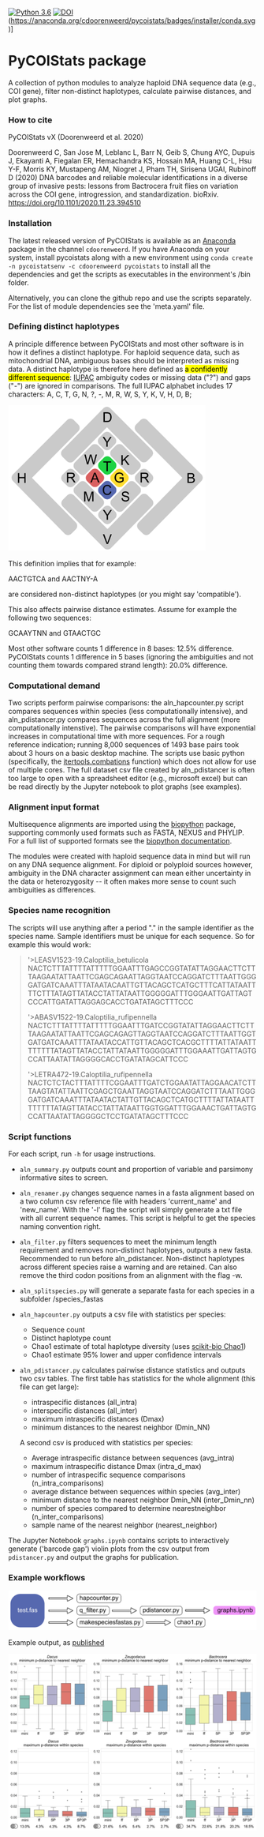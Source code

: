 [![Python 3.6](https://img.shields.io/badge/python-3.6-blue.svg)](https://www.python.org/downloads/release/python-360/)
[![DOI](https://zenodo.org/badge/264048060.svg)](https://zenodo.org/badge/latestdoi/264048060)
(https://anaconda.org/cdoorenweerd/pycoistats/badges/installer/conda.svg)]

# PyCOIStats package
A collection of python modules to analyze haploid DNA sequence data (e.g., COI gene), filter non-distinct haplotypes, calculate pairwise distances, and plot graphs.


### How to cite

PyCOIStats vX (Doorenweerd et al. 2020)

Doorenweerd C, San Jose M, Leblanc L, Barr N, Geib S, Chung AYC, Dupuis J, Ekayanti A, Fiegalan ER, Hemachandra KS, Hossain MA, Huang C-L, Hsu Y-F, Morris KY, Mustapeng AM, Niogret J, Pham TH, Sirisena UGAI, Rubinoff D (2020) DNA barcodes and reliable molecular identifications in a diverse group of invasive pests: lessons from Bactrocera fruit flies on variation across the COI gene, introgression, and standardization. bioRxiv. https://doi.org/10.1101/2020.11.23.394510 

### Installation

The latest released version of PyCOIStats is available as an [Anaconda](https://anaconda.org/anaconda/repo) package in the channel `cdoorenweerd`. If you have Anaconda on your system, install pycoistats along with a new environment using `conda create -n pycoistatsenv -c cdoorenweerd pycoistats` to install all the dependencies and get the scripts as executables in the environment's /bin folder.

Alternatively, you can clone the github repo and use the scripts separately. For the list of module dependencies see the 'meta.yaml' file.


### Defining distinct haplotypes

A principle difference between PyCOIStats and most other software is in how it defines a distinct haplotype. For haploid sequence data, such as mitochondrial DNA, ambiguous bases should be interpreted as missing data. A distinct haplotype is therefore here defined as <mark>a confidently different sequence</mark>: [IUPAC](https://en.wikipedia.org/wiki/International_Union_of_Pure_and_Applied_Chemistry) ambiguity codes or missing data ("?") and gaps ("-") are ignored in comparisons. The full IUPAC alphabet includes 17 characters: A, C, T, G, N, ?, -, M, R, W, S, Y, K, V, H, D, B;

![IUPAC ambiguity codes](./docs/IUPAC_codes.png)

This definition implies that for example:

AACTGTCA and AACTNY-A

are considered non-distinct haplotypes (or you might say 'compatible').

This also affects pairwise distance estimates. Assume for example the following two sequences:

GCAAYTNN and GTAACTGC

Most other software counts 1 difference in 8 bases: 12.5% difference. PyCOIStats counts 1 difference in 5 bases (ignoring the ambiguities and not counting them towards compared strand length): 20.0% difference.


### Computational demand

Two scripts perform pairwise comparisons: the aln_hapcounter.py script compares sequences within species (less computationally intensive), and  aln_pdistancer.py compares sequences across the full alignment (more computationally intenstive). The pairwise comparisons will have exponential increases in computational time with more sequences. For a rough reference indication; running 8,000 sequences of 1493 base pairs took about 3 hours on a basic desktop machine. The scripts use basic python (specifically, the [itertools.combations](https://docs.python.org/3/library/itertools.html) function) which does not allow for use of multiple cores. The full dataset csv file created by aln_pdistancer is often too large to open with a spreadsheet editor (e.g., microsoft excel) but can be read directly by the Jupyter notebook to plot graphs (see examples).


### Alignment input format

Multisequence alignments are imported using the [biopython](https://biopython.org/) package, supporting commonly used formats such as FASTA, NEXUS and PHYLIP. For a full list of supported formats see the [biopython documentation](https://biopython.org/docs/dev/api/Bio.AlignIO.html).

The modules were created with haploid sequence data in mind but will run on any DNA sequence alignment. For diploid or polyploid sources however, ambiguity in the DNA character assignment can mean either uncertainty in the data or heterozygosity -- it often makes more sense to count such ambiguities as differences.

### Species name recognition

The scripts will use anything after a period "." in the sample identifier as the species name. Sample identifiers must be unique for each sequence. So for example this would work:

>'>LEASV1523-19.Caloptilia_betulicola
NACTCTTTATTTTATTTTTGGAATTTGAGCCGGTATATTAGGAACTTCTTTAAGAATATTAATTCGAGCAGAATTAGGTAATCCAGGATCTTTAATTGGGGATGATCAAATTTATAATACAATTGTTACAGCTCATGCTTTCATTATAATTTTCTTTATAGTTATACCTATTATAATTGGGGGATTTGGGAATTGATTAGTCCCATTGATATTAGGAGCACCTGATATAGCTTTCCC
>
>'>ABASV1522-19.Caloptilia_rufipennella
NACTCTTTATTTTATTTTTGGAATTTGATCCGGTATATTAGGAACTTCTTTAAGAATATTAATTCGAGCAGAGTTAGGTAATCCAGGATCTTTAATTGGTGATGATCAAATTTATAATACCATTGTTACAGCTCACGCTTTTATTATAATTTTTTTTATAGTTATACCTATTATAATTGGGGGATTTGGAAATTGATTAGTGCCATTAATATTAGGGGCACCTGATATAGCATTCCC
>
>'>LETRA472-19.Caloptilia_rufipennella
NACTCTCTACTTTATTTTCGGAATTTGATCTGGAATATTAGGAACATCTTTAAGTATATTAATTCGAGCTGAATTAGGTAATCCAGGATCTTTAATTGGGGATGATCAAATTTATAATACTATTGTTACAGCTCATGCTTTTATTATAATTTTTTTTATAGTTATACCTATTATAATTGGTGGATTTGGAAACTGATTAGTGCCATTAATATTAGGGGCTCCTGATATAGCTTTCCC


### Script functions

For each script, run `-h` for usage instructions.

- `aln_summary.py` outputs count and proportion of variable and parsimony informative sites to screen.

- `aln_renamer.py` changes sequence names in a fasta alignment based on a two column csv reference file with headers 'current_name' and 'new_name'. With the '-l' flag the script will simply generate a txt file with all current sequence names. This script is helpful to get the species naming convention right.

- `aln_filter.py` filters sequences to meet the minimum length requirement and removes non-distinct haplotypes, outputs a new fasta. Recommended to run before aln_pdistancer. Non-distinct haplotypes across different species raise a warning and are retained. Can also remove the third codon positions from an alignment with the flag -w.

- `aln_splitspecies.py` will generate a separate fasta for each species in a subfolder /species_fastas

- `aln_hapcounter.py` outputs a csv file with statistics per species:
    - Sequence count
    - Distinct haplotype count
    - Chao1 estimate of total haplotype diversity (uses [scikit-bio Chao1](http://scikit-bio.org/docs/0.5.6/generated/skbio.diversity.alpha.chao1.html?highlight=chao1))
    - Chao1 estimate 95% lower and upper confidence intervals

- `aln_pdistancer.py` calculates pairwise distance statistics and outputs two csv tables.
    The first table has statistics for the whole alignment (this file can get large):
    - intraspecific distances (all_intra)
    - interspecific distances (all_inter)
    - maximum intraspecific distances (Dmax)
    - minimum distances to the nearest neighbor (Dmin_NN)
    
    A second csv is produced with statistics per species:
    - Average intraspecific distance between sequences (avg_intra)
    - maximum intraspecific distance Dmax (intra_d_max)
    - number of intraspecific sequence comparisons (n_intra_comparisons)
    - average distance between sequences within species (avg_inter)
    - minimum distance to the nearest neighbor Dmin_NN (inter_Dmin_nn)
    - number of species compared to determine nearestneighbor (n_inter_comparisons)
    - sample name of the nearest neighbor (nearest_neighbor)

The Jupyter Notebook `graphs.ipynb` contains scripts to interactively generate ('barcode gap') violin plots from the csv output from ```pdistancer.py``` and output the graphs for publication.


### Example workflows

![Workflow example](./docs/workflow_example.png)


Example output, as [published](https://doi.org/https://doi.org/10.1101/2020.11.23.394510)

![Output example](./docs/output_example.png)
